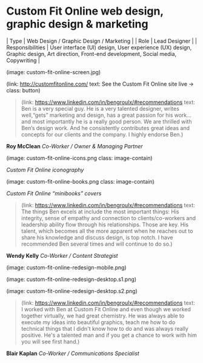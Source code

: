 # Custom Fit Online web design, graphic design & marketing


| Type             | Web Design / Graphic Design / Marketing |
| Role             | Lead Designer |
| Responsibilities | User interface (UI) design, User experience (UX) design, Graphic design, Art direction, Front-end development, Social media, Copywriting |


(image: custom-fit-online-screen.jpg)

(link: http://customfitonline.com/ text: See the Custom Fit Online site live → class: button)

> (link: https://www.linkedin.com/in/bengroulx/#recommendations text: Ben is a very special guy. He is a very talented designer, writes well,“gets” marketing and design, has a great passion for his work… and most importantly he is a really good person. We are thrilled with Ben’s design work. And he consistently contributes great ideas and concepts for our clients and the company. I highly endorse Ben.)

**Roy McClean**
*Co-Worker / Owner & Managing Partner*

(image: custom-fit-online-icons.png class: image-contain)

*Custom Fit Online iconography*

(image: custom-fit-online-books.png class: image-contain)

*Custom Fit Online “minibooks” covers*

>(link: https://www.linkedin.com/in/bengroulx/#recommendations text: The things Ben excels at include the most important things: His integrity, sense of empathy and connection to clients/co-workers and leadership ability flow through his relationships. Those are key. His talent, which becomes all the more apparent when he reaches out to share his knowledge and discuss design, is top notch. I have recommended Ben several times and will continue to do so.)

**Wendy Kelly**
*Co-Worker / Content Strategist*

(image: custom-fit-online-redesign-mobile.png)

(image: custom-fit-online-redesign-desktop.s1.png)

(image: custom-fit-online-redesign-desktop.s2.png)

>(link: https://www.linkedin.com/in/bengroulx/#recommendations text: I worked with Ben at Custom Fit Online and even though we worked together virtually, we had great chemistry. He was always able to execute my ideas into beautiful graphics, teach me how to do technical things that I didn't know how to do and was always really positive. He's a talented man and if you get a chance to work with him you will see first hand.)

**Blair Kaplan**
*Co-Worker / Communications Specialist*
